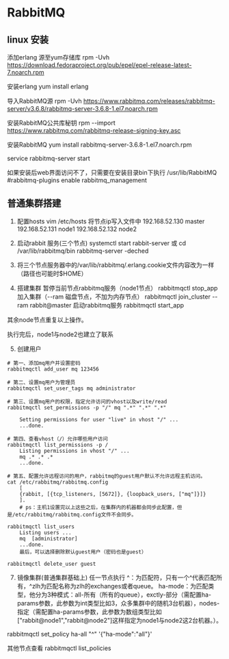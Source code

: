 # RabbitMQ

## linux 安装

添加erlang 源至yum存储库
rpm -Uvh https://download.fedoraproject.org/pub/epel/epel-release-latest-7.noarch.rpm

安装erlang
yum install erlang

导入RabbitMQ源
rpm -Uvh https://www.rabbitmq.com/releases/rabbitmq-server/v3.6.8/rabbitmq-server-3.6.8-1.el7.noarch.rpm

安装RabbitMQ公共库秘钥
rpm --import https://www.rabbitmq.com/rabbitmq-release-signing-key.asc

安装RabbitMQ
yum install rabbitmq-server-3.6.8-1.el7.noarch.rpm

service rabbitmq-server start

如果安装后web界面访问不了，只需要在安装目录bin下执行  /usr/lib/RabbitMQ
#rabbitmq-plugins enable rabbitmq_management


## 普通集群搭建
1. 配置hosts
vim /etc/hosts
将节点ip写入文件中
192.168.52.130 master
192.168.52.131 node1
192.168.52.132 node2

2. 启动rabbit 服务(三个节点)
systemctl start rabbit-server
或
cd /var/lib/rabbitmq/bin
rabbitmq-server -deched


3. 将三个节点服务器中的/var/lib/rabbitmq/.erlang.cookie文件内容改为一样（路径也可能时$HOME）

4. 搭建集群 
暂停当前节点rabbitmq服务（node1节点）
rabbitmqctl stop_app
加入集群（--ram 磁盘节点，不加为内存节点）
rabbitmqctl join_cluster --ram rabbit@master
启动rabbitmq服务
rabbitmqctl start_app

其余node节点重复以上操作。

执行完后，node1与node2也建立了联系


5. 创建用户
```
# 第一、添加mq用户并设置密码
rabbitmqctl add_user mq 123456

# 第二、设置mq用户为管理员
rabbitmqctl set_user_tags mq administrator

# 第三、设置mq用户的权限，指定允许访问的vhost以及write/read
rabbitmqctl set_permissions -p "/" mq ".*" ".*" ".*"

    Setting permissions for user "live" in vhost "/" ...
    ...done.

# 第四、查看vhost（/）允许哪些用户访问
rabbitmqctl list_permissions -p /
    Listing permissions in vhost "/" ...
    mq .* .* .*
    ...done.

# 第五、配置允许远程访问的用户，rabbitmq的guest用户默认不允许远程主机访问。
cat /etc/rabbitmq/rabbitmq.config 
    [
    {rabbit, [{tcp_listeners, [5672]}, {loopback_users, ["mq"]}]}
    ].
    # ps：主机1设置完以上这些之后，在集群内的机器都会同步此配置，但是/etc/rabbitmq/rabbitmq.config文件不会同步。

rabbitmqctl list_users
    Listing users ...
    mq  [administrator]
    ...done.
    最后，可以选择删除默认guest用户（密码也是guest）

rabbitmqctl delete_user guest
```

7. 镜像集群(普通集群基础上)
任一节点执行
^：为匹配符，只有一个^代表匹配所有，^zlh为匹配名称为zlh的exchanges或者queue。
ha-mode：为匹配类型，他分为3种模式：all-所有（所有的queue），exctly-部分（需配置ha-params参数，此参数为int类型比如3，众多集群中的随机3台机器），nodes-指定（需配置ha-params参数，此参数为数组类型比如["rabbit@node1","rabbit@node2"]这样指定为node1与node2这2台机器。）。

rabbitmqctl set_policy ha-all "^" '{"ha-mode":"all"}'

其他节点查看
rabbitmqctl list_policies

